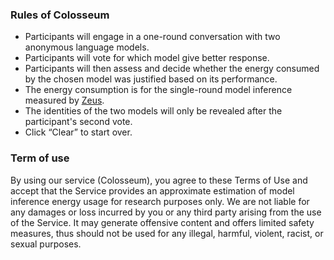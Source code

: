 ### Rules of Colosseum
- Participants will engage in a one-round conversation with two anonymous language models.
- Participants will vote for which model give better response.
- Participants will then assess and decide whether the energy consumed by the chosen model was justified based on its performance.
- The energy consumption is for the single-round model inference measured by [Zeus](https://ml.energy/zeus).
- The identities of the two models will only be revealed after the participant's second vote.
- Click “Clear” to start over.


### Term of use
By using our service (Colosseum), you agree to these Terms of Use and accept that the Service provides an approximate estimation of model inference energy usage for research purposes only.
We are not liable for any damages or loss incurred by you or any third party arising from the use of the Service.
It may generate offensive content and offers limited safety measures, thus should not be used for any illegal, harmful, violent, racist, or sexual purposes.

